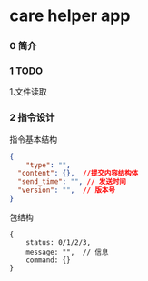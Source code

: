 # care helper app

### 0 简介



### 1 TODO

1.文件读取

### 2 指令设计

指令基本结构

```json
{
	"type": "",
  "content": {},  //提交内容结构体
  "send_time": "", // 发送时间
  "version": "",  // 版本号
}
```

包结构

```
{
	status: 0/1/2/3,
	message: "",  // 信息
	command: {}
}
```

